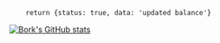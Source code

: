         return {status: true, data: 'updated balance'}
[![Bork's GitHub stats](https://github-readme-stats.vercel.app/api?username=Bork0038)](https://github.com/anuraghazra/github-readme-stats)
